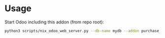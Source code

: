 # Usage

Start Odoo including this addon (from repo root):

```bash
python3 scripts/nix_odoo_web_server.py --db-name mydb --addon purchase_order_supplierinfo_update
```
